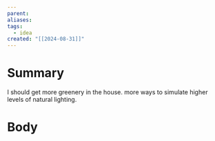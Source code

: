 ```yaml
---
parent: 
aliases: 
tags:
  - idea
created: "[[2024-08-31]]"
---
```

# Summary 
I should get more greenery in the house. more ways to simulate higher levels of natural lighting.
# Body

